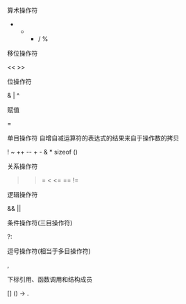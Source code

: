 算术操作符

+ - * / %

移位操作符

<< >>

位操作符

& | ^

赋值

=

单目操作符 自增自减运算符的表达式的结果来自于操作数的拷贝

! ~ ++ -- + - & * sizeof ()

关系操作符

> >= < <= == !=

逻辑操作符

&& ||

条件操作符(三目操作符)

?:

逗号操作符(相当于多目操作符)

,

下标引用、函数调用和结构成员

[]  () -> .
